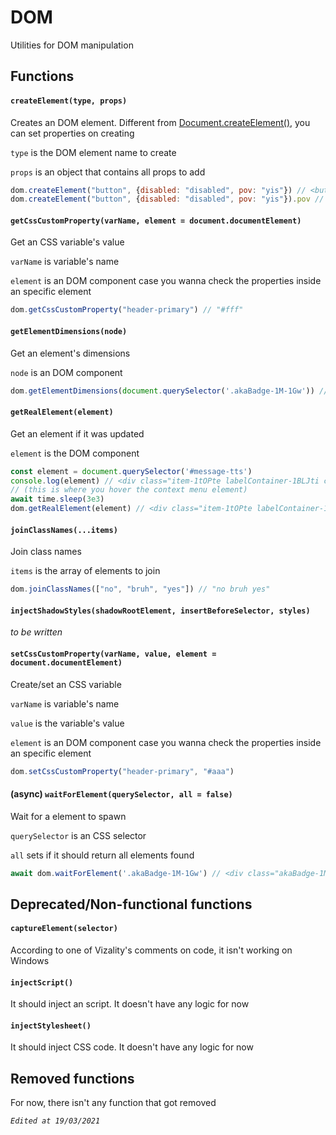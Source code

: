 # DOM

Utilities for DOM manipulation



## Functions

#### `createElement(type, props)`

Creates an DOM element. Different from [Document.createElement()](https://developer.mozilla.org/pt-BR/docs/Web/API/Document/createElement), you can set properties on creating

`type` is the DOM element name to create

`props` is an object that contains all props to add

```js
dom.createElement("button", {disabled: "disabled", pov: "yis"}) // <button disabled></button>
dom.createElement("button", {disabled: "disabled", pov: "yis"}).pov // yis
```

#### `getCssCustomProperty(varName, element = document.documentElement)`

Get an CSS variable's value

`varName` is variable's name

`element` is an DOM component case you wanna check the properties inside an specific element

```js
dom.getCssCustomProperty("header-primary") // "#fff"
```

#### `getElementDimensions(node)`

Get an element's dimensions

`node` is an DOM component

```js
dom.getElementDimensions(document.querySelector('.akaBadge-1M-1Gw')) // {width: 44, height: 16}
```

#### `getRealElement(element)`

Get an element if it was updated

`element` is the DOM component

```js
const element = document.querySelector('#message-tts')
console.log(element) // <div class="item-1tOPte labelContainer-1BLJti colorDefault-2K3EoJ" role="menuitem" id="message-tts" tabindex="-1">…</div>
// (this is where you hover the context menu element)
await time.sleep(3e3)
dom.getRealElement(element) // <div class="item-1tOPte labelContainer-1BLJti colorDefault-2K3EoJ focused-3afm-j" role="menuitem" id="message-tts" tabindex="-1">…</div>
```

#### `joinClassNames(...items)`

Join class names

`items` is the array of elements to join

```js
dom.joinClassNames(["no", "bruh", "yes"]) // "no bruh yes"
```

#### `injectShadowStyles(shadowRootElement, insertBeforeSelector, styles)`

*to be written*

#### `setCssCustomProperty(varName, value, element = document.documentElement)`

Create/set an CSS variable

`varName` is variable's name

`value` is the variable's value

`element` is an DOM component case you wanna check the properties inside an specific element

```js
dom.setCssCustomProperty("header-primary", "#aaa")
```

#### (async) `waitForElement(querySelector, all = false)`

Wait for a element to spawn

`querySelector` is an CSS selector

`all` sets if it should return all elements found

```js
await dom.waitForElement('.akaBadge-1M-1Gw') // <div class="akaBadge-1M-1Gw textBadge-1iylP6 base-PmTxvP baseShapeRound-1Mm1YW">AKA</div>
```



## Deprecated/Non-functional functions

#### `captureElement(selector)`

According to one of Vizality's comments on code, it isn't working on Windows

#### `injectScript()`

It should inject an script. It doesn't have any logic for now

#### `injectStylesheet()`

It should inject CSS code. It doesn't have any logic for now



## Removed functions

For now, there isn't any function that got removed



*`Edited at 19/03/2021`*